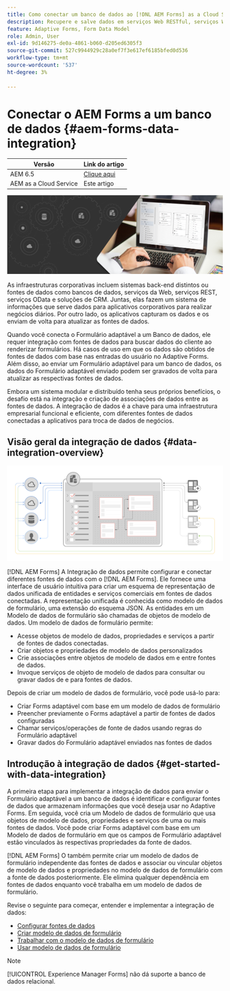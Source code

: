 ```yaml
---
title: Como conectar um banco de dados ao [!DNL AEM Forms] as a Cloud Service?
description: Recupere e salve dados em serviços Web RESTful, serviços Web baseados em SOAP e serviços OData de um formulário adaptável ou de um fluxo de trabalho AEM.
feature: Adaptive Forms, Form Data Model
role: Admin, User
exl-id: 9d146275-de0a-4861-b060-d205ed6305f3
source-git-commit: 527c9944929c28a0ef7f3e617ef6185bfed0d536
workflow-type: tm+mt
source-wordcount: '537'
ht-degree: 3%

---
```


# Conectar o AEM Forms a um banco de dados {#aem-forms-data-integration}

| Versão | Link do artigo |
| -------- | ---------------------------- |
| AEM 6.5 | [Clique aqui](https://experienceleague.adobe.com/docs/experience-manager-65/forms/form-data-model/data-integration.html) |
| AEM as a Cloud Service | Este artigo |



![Integração de dados](do-not-localize/data-integeration.png)

As infraestruturas corporativas incluem sistemas back-end distintos ou fontes de dados como bancos de dados, serviços da Web, serviços REST, serviços OData e soluções de CRM. Juntas, elas fazem um sistema de informações que serve dados para aplicativos corporativos para realizar negócios diários. Por outro lado, os aplicativos capturam os dados e os enviam de volta para atualizar as fontes de dados.

Quando você conecta o Formulário adaptável a um Banco de dados, ele requer integração com fontes de dados para buscar dados do cliente ao renderizar formulários. Há casos de uso em que os dados são obtidos de fontes de dados com base nas entradas do usuário no Adaptive Forms. Além disso, ao enviar um Formulário adaptável para um banco de dados, os dados do Formulário adaptável enviado podem ser gravados de volta para atualizar as respectivas fontes de dados.

Embora um sistema modular e distribuído tenha seus próprios benefícios, o desafio está na integração e criação de associações de dados entre as fontes de dados. A integração de dados é a chave para uma infraestrutura empresarial funcional e eficiente, com diferentes fontes de dados conectadas a aplicativos para troca de dados de negócios.

## Visão geral da integração de dados {#data-integration-overview}

![aem-forms-data-integration](assets/aem-forms-data-integeration.png)

[!DNL AEM Forms] A Integração de dados permite configurar e conectar diferentes fontes de dados com o [!DNL AEM Forms]. Ele fornece uma interface de usuário intuitiva para criar um esquema de representação de dados unificada de entidades e serviços comerciais em fontes de dados conectadas. A representação unificada é conhecida como modelo de dados de formulário, uma extensão do esquema JSON. As entidades em um Modelo de dados de formulário são chamadas de objetos de modelo de dados. Um modelo de dados de formulário permite:

* Acesse objetos de modelo de dados, propriedades e serviços a partir de fontes de dados conectadas.
* Criar objetos e propriedades de modelo de dados personalizados
* Crie associações entre objetos de modelo de dados em e entre fontes de dados.
* Invoque serviços de objeto de modelo de dados para consultar ou gravar dados de e para fontes de dados.

Depois de criar um modelo de dados de formulário, você pode usá-lo para:

* Criar Forms adaptável com base em um modelo de dados de formulário
* Preencher previamente o Forms adaptável a partir de fontes de dados configuradas
* Chamar serviços/operações de fonte de dados usando regras do Formulário adaptável
* Gravar dados do Formulário adaptável enviados nas fontes de dados

## Introdução à integração de dados {#get-started-with-data-integration}

A primeira etapa para implementar a integração de dados para enviar o Formulário adaptável a um banco de dados é identificar e configurar fontes de dados que armazenam informações que você deseja usar no Adaptive Forms. Em seguida, você cria um Modelo de dados de formulário que usa objetos de modelo de dados, propriedades e serviços de uma ou mais fontes de dados. Você pode criar Forms adaptável com base em um Modelo de dados de formulário em que os campos de Formulário adaptável estão vinculados às respectivas propriedades da fonte de dados.

[!DNL AEM Forms] O também permite criar um modelo de dados de formulário independente das fontes de dados e associar ou vincular objetos de modelo de dados e propriedades no modelo de dados de formulário com a fonte de dados posteriormente. Ele elimina qualquer dependência em fontes de dados enquanto você trabalha em um modelo de dados de formulário.

Revise o seguinte para começar, entender e implementar a integração de dados:

* [Configurar fontes de dados](configure-data-sources.md)
* [Criar modelo de dados de formulário](create-form-data-models.md)
* [Trabalhar com o modelo de dados de formulário](work-with-form-data-model.md)
* [Usar modelo de dados de formulário](using-form-data-model.md)

>[!NOTE]
>
>[!UICONTROL Experience Manager Forms] não dá suporte a banco de dados relacional.